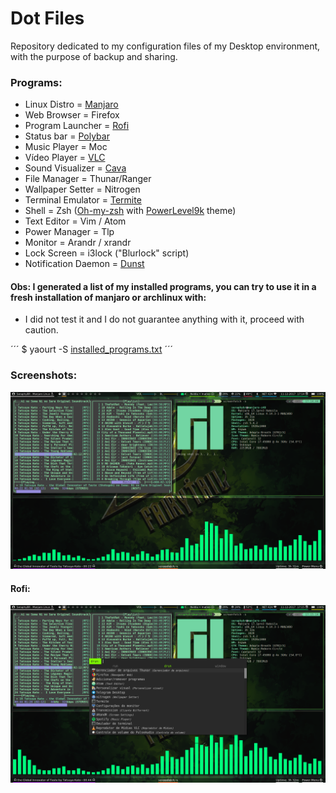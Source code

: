 # Dot Files
Repository dedicated to my configuration files of my Desktop environment, with the purpose of backup and sharing.

### Programs:
* Linux Distro =        [Manjaro](https://manjaro.org/)
* Web Browser =         Firefox 
* Program Launcher =    [Rofi](https://github.com/DaveDavenport/rofi) 
* Status bar =          [Polybar](https://github.com/jaagr/polybar) 
* Music Player =        Moc 
* Vídeo Player =        [VLC](https://www.videolan.org/vlc/) 
* Sound Visualizer =    [Cava](https://github.com/karlstav/cava) 
* File Manager =        Thunar/Ranger 
* Wallpaper Setter =    Nitrogen 
* Terminal Emulator =   [Termite](https://github.com/thestinger/termite) 
* Shell =               Zsh ([Oh-my-zsh](https://github.com/robbyrussell/oh-my-zsh) with [PowerLevel9k](https://github.com/bhilburn/powerlevel9k) theme) 
* Text Editor =         Vim / Atom 
* Power Manager =       Tlp 
* Monitor =             Arandr / xrandr 
* Lock Screen =         i3lock ("Blurlock" script)
* Notification Daemon = [Dunst](https://github.com/dunst-project/dunst)

#### Obs: I generated a list of my installed programs, you can try to use it in a fresh installation of manjaro or archlinux with:
* I did not test it and I do not guarantee anything with it, proceed with caution.

´´´
 $ yaourt -S [installed_programs.txt](https://github.com/SeraphyBR/DotFiles/blob/master/installed_programs.txt)
´´´

### Screenshots:

![Alt text](https://github.com/SeraphyBR/DotFiles/blob/master/Screenshots/Screenshot1.png "Screenshot 1")

#### Rofi: 

![Alt text]( https://github.com/SeraphyBR/DotFiles/blob/master/Screenshots/screenshot2-rofi.png "Screenshot 2")
